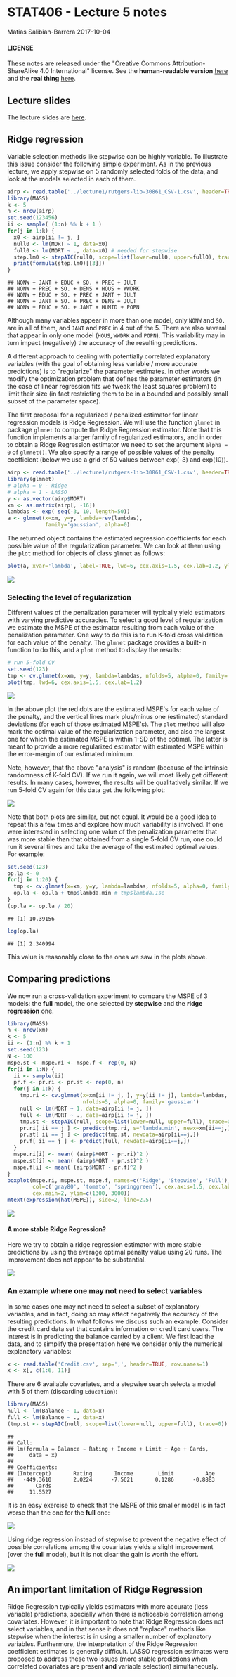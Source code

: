 STAT406 - Lecture 5 notes
================
Matias Salibian-Barrera
2017-10-04

#### LICENSE

These notes are released under the "Creative Commons Attribution-ShareAlike 4.0 International" license. See the **human-readable version** [here](https://creativecommons.org/licenses/by-sa/4.0/) and the **real thing** [here](https://creativecommons.org/licenses/by-sa/4.0/legalcode).

Lecture slides
--------------

The lecture slides are [here](STAT406-17-lecture-5.pdf).

Ridge regression
----------------

Variable selection methods like stepwise can be highly variable. To illustrate this issue consider the following simple experiment. As in the previous lecture, we apply stepwise on 5 randomly selected folds of the data, and look at the models selected in each of them.

``` r
airp <- read.table('../lecture1/rutgers-lib-30861_CSV-1.csv', header=TRUE, sep=',')
library(MASS)
k <- 5
n <- nrow(airp)
set.seed(123456)
ii <- sample( (1:n) %% k + 1 )
for(j in 1:k) {
  x0 <- airp[ii != j, ]
  null0 <- lm(MORT ~ 1, data=x0)
  full0 <- lm(MORT ~ ., data=x0) # needed for stepwise
  step.lm0 <- stepAIC(null0, scope=list(lower=null0, upper=full0), trace=FALSE)
  print(formula(step.lm0)[[3]])
}
```

    ## NONW + JANT + EDUC + SO. + PREC + JULT
    ## NONW + PREC + SO. + DENS + HOUS + WWDRK
    ## NONW + EDUC + SO. + PREC + JANT + JULT
    ## NONW + JANT + SO. + PREC + DENS + JULT
    ## NONW + EDUC + SO. + JANT + HUMID + POPN

Although many variables appear in more than one model, only `NONW` and `SO.` are in all of them, and `JANT` and `PREC` in 4 out of the 5. There are also several that appear in only one model (`HOUS`, `WWDRK` and `POPN`). <!-- `EDUC` 3 --> <!-- `JULT` in 3,  --> <!-- `DENS` in 2 --> <!-- and  --> This variability may in turn impact (negatively) the accuracy of the resulting predictions.

A different approach to dealing with potentially correlated explanatory variables (with the goal of obtaining less variable / more accurate predictions) is to "regularize" the parameter estimates. In other words we modify the optimization problem that defines the parameter estimators (in the case of linear regression fits we tweak the least squares problem) to limit their size (in fact restricting them to be in a bounded and possibly small subset of the parameter space).

The first proposal for a regularized / penalized estimator for linear regression models is Ridge Regression. We will use the function `glmnet` in package `glmnet` to compute the Ridge Regression estimator. Note that this function implements a larger family of regularized estimators, and in order to obtain a Ridge Regression estimator we need to set the argument `alpha = 0` of `glmnet()`. <!-- We use Ridge Regression with the air pollution data to obtain a --> <!-- more stable predictor. --> We also specify a range of possible values of the penalty coefficient (below we use a grid of 50 values between exp(-3) and exp(10)).

``` r
airp <- read.table('../lecture1/rutgers-lib-30861_CSV-1.csv', header=TRUE, sep=',')
library(glmnet)
# alpha = 0 - Ridge
# alpha = 1 - LASSO
y <- as.vector(airp$MORT)
xm <- as.matrix(airp[, -16])
lambdas <- exp( seq(-3, 10, length=50))
a <- glmnet(x=xm, y=y, lambda=rev(lambdas),
            family='gaussian', alpha=0)
```

The returned object contains the estimated regression coefficients for each possible value of the regularization parameter. We can look at them using the `plot` method for objects of class `glmnet` as follows:

``` r
plot(a, xvar='lambda', label=TRUE, lwd=6, cex.axis=1.5, cex.lab=1.2, ylim=c(-20, 20))
```

![](README_files/figure-markdown_github-ascii_identifiers/ridge.plot-1.png)

### Selecting the level of regularization

Different values of the penalization parameter will typically yield estimators with varying predictive accuracies. To select a good level of regularization we estimate the MSPE of the estimator resulting from each value of the penalization parameter. One way to do this is to run K-fold cross validation for each value of the penalty. The `glmnet` package provides a built-in function to do this, and a `plot` method to display the results:

``` r
# run 5-fold CV
set.seed(123)
tmp <- cv.glmnet(x=xm, y=y, lambda=lambdas, nfolds=5, alpha=0, family='gaussian')
plot(tmp, lwd=6, cex.axis=1.5, cex.lab=1.2)
```

![](README_files/figure-markdown_github-ascii_identifiers/ridge.cv-1.png)

In the above plot the red dots are the estimated MSPE's for each value of the penalty, and the vertical lines mark plus/minus one (estimated) standard deviations (for each of those estimated MSPE's). The `plot` method will also mark the optimal value of the regularization parameter, and also the largest one for which the estimated MSPE is within 1-SD of the optimal. The latter is meant to provide a more regularized estimator with estimated MSPE within the error-margin of our estimated minimum.

Note, however, that the above "analysis" is random (because of the intrinsic randomness of K-fold CV). If we run it again, we will most likely get different results. In many cases, however, the results will be qualitatively similar. If we run 5-fold CV again for this data get the following plot:

![](README_files/figure-markdown_github-ascii_identifiers/ridge.cv2-1.png)

Note that both plots are similar, but not equal. It would be a good idea to repeat this a few times and explore how much variability is involved. If one were interested in selecting one value of the penalization parameter that was more stable than that obtained from a single 5-fold CV run, one could run it several times and take the average of the estimated optimal values. For example:

``` r
set.seed(123)
op.la <- 0
for(j in 1:20) {
  tmp <- cv.glmnet(x=xm, y=y, lambda=lambdas, nfolds=5, alpha=0, family='gaussian')
  op.la <- op.la + tmp$lambda.min # tmp$lambda.1se
}
(op.la <- op.la / 20)
```

    ## [1] 10.39156

``` r
log(op.la)
```

    ## [1] 2.340994

This value is reasonably close to the ones we saw in the plots above.

Comparing predictions
---------------------

We now run a cross-validation experiment to compare the MSPE of 3 models: the **full** model, the one selected by **stepwise** and the **ridge regression** one.

``` r
library(MASS)
n <- nrow(xm)
k <- 5
ii <- (1:n) %% k + 1
set.seed(123)
N <- 100
mspe.st <- mspe.ri <- mspe.f <- rep(0, N)
for(i in 1:N) {
  ii <- sample(ii)
  pr.f <- pr.ri <- pr.st <- rep(0, n)
  for(j in 1:k) {
    tmp.ri <- cv.glmnet(x=xm[ii != j, ], y=y[ii != j], lambda=lambdas,
                        nfolds=5, alpha=0, family='gaussian')
    null <- lm(MORT ~ 1, data=airp[ii != j, ])
    full <- lm(MORT ~ ., data=airp[ii != j, ])
    tmp.st <- stepAIC(null, scope=list(lower=null, upper=full), trace=0)
    pr.ri[ ii == j ] <- predict(tmp.ri, s='lambda.min', newx=xm[ii==j,])
    pr.st[ ii == j ] <- predict(tmp.st, newdata=airp[ii==j,])
    pr.f[ ii == j ] <- predict(full, newdata=airp[ii==j,])
  }
  mspe.ri[i] <- mean( (airp$MORT - pr.ri)^2 )
  mspe.st[i] <- mean( (airp$MORT - pr.st)^2 )
  mspe.f[i] <- mean( (airp$MORT - pr.f)^2 )
}
boxplot(mspe.ri, mspe.st, mspe.f, names=c('Ridge', 'Stepwise', 'Full'), 
        col=c('gray80', 'tomato', 'springgreen'), cex.axis=1.5, cex.lab=1.5, 
        cex.main=2, ylim=c(1300, 3000))
mtext(expression(hat(MSPE)), side=2, line=2.5)
```

![](README_files/figure-markdown_github-ascii_identifiers/ridge.mspe-1.png)

#### A more stable Ridge Regression?

Here we try to obtain a ridge regression estimator with more stable predictions by using the average optimal penalty value using 20 runs. The improvement does not appear to be substantial.

![](README_files/figure-markdown_github-ascii_identifiers/stableridge.mspe-1.png)

### An example where one may not need to select variables

In some cases one may not need to select a subset of explanatory variables, and in fact, doing so may affect negatively the accuracy of the resulting predictions. In what follows we discuss such an example. Consider the credit card data set that contains information on credit card users. The interest is in predicting the balance carried by a client. We first load the data, and to simplify the presentation here we consider only the numerical explanatory variables:

``` r
x <- read.table('Credit.csv', sep=',', header=TRUE, row.names=1)
x <- x[, c(1:6, 11)]
```

There are 6 available covariates, and a stepwise search selects a model with 5 of them (discarding `Education`):

``` r
library(MASS)
null <- lm(Balance ~ 1, data=x)
full <- lm(Balance ~ ., data=x)
(tmp.st <- stepAIC(null, scope=list(lower=null, upper=full), trace=0))
```

    ## 
    ## Call:
    ## lm(formula = Balance ~ Rating + Income + Limit + Age + Cards, 
    ##     data = x)
    ## 
    ## Coefficients:
    ## (Intercept)       Rating       Income        Limit          Age  
    ##   -449.3610       2.0224      -7.5621       0.1286      -0.8883  
    ##       Cards  
    ##     11.5527

It is an easy exercise to check that the MSPE of this smaller model is in fact worse than the one for the **full** one:

![](README_files/figure-markdown_github-ascii_identifiers/credit3-1.png)

Using ridge regression instead of stepwise to prevent the negative effect of possible correlations among the covariates yields a slight improvement (over the **full** model), but it is not clear the gain is worth the effort.

![](README_files/figure-markdown_github-ascii_identifiers/credit4-1.png)

An important limitation of Ridge Regression
-------------------------------------------

Ridge Regression typically yields estimators with more accurate (less variable) predictions, specially when there is noticeable correlation among covariates. However, it is important to note that Ridge Regression does not select variables, and in that sense it does not "replace" methods like stepwise when the interest is in using a smaller number of explanatory variables. Furthermore, the interpretation of the Ridge Regression coefficient estimates is generally difficult. LASSO regression estimates were proposed to address these two issues (more stable predictions when correlated covariates are present **and** variable selection) simultaneously.
